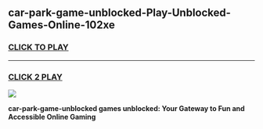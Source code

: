 
## car-park-game-unblocked-Play-Unblocked-Games-Online-102xe
<h3>
<a href="https://premium76.site?title=car-park-game-unblocked&ref=25A">CLICK TO PLAY</a></h3>
<hr>

<h3>
<a href="https://premium76.site?title=car-park-game-unblocked&ref=25A">CLICK 2 PLAY</a>
  
</h3>

<a href="https://premium76.site?title=car-park-game-unblocked&ref=25A"><img src="https://clearcache.store/games.png"></a>


**car-park-game-unblocked games unblocked: Your Gateway to Fun and Accessible Online Gaming**
